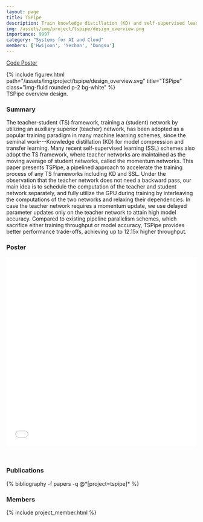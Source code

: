 ```yaml
---
layout: page
title: TSPipe
description: Train knowledge distillation (KD) and self-supervised learning (SSL) faster with pipelines
img: /assets/img/project/tspipe/design_overview.png
importance: 9997
category: "Systems for AI and Cloud"
members: ['Hwijoon', 'Yechan', 'Dongsu']
---
```


<p class="profile-buttons">
    <a class="btn z-depth-0" href="https://github.com/kaist-ina/TSPipe">Code </a>
    <a class="btn z-depth-0" href="/assets/img/project/tspipe/poster_web.pdf">Poster </a>
</p>

<div class="row justify-content-sm-center">
    <div class="col-md mt-3 col-md-12">
        {% include figurev.html path="/assets/img/project/tspipe/design_overview.svg" title="TSPipe" class="img-fluid rounded p-2 bg-white" %}
        <div class="caption">
            TSPipe overview design.
        </div>
    </div>
</div>


<h3>Summary</h3>
The teacher-student (TS) framework, training a (student) network by utilizing an auxiliary superior (teacher) network, has been adopted as a popular training paradigm in many machine learning schemes, since the seminal work---Knowledge distillation (KD) for model compression and transfer learning. Many recent self-supervised learning (SSL) schemes also adopt the TS framework, where teacher networks are maintained as the moving average of student networks, called the momentum networks. This paper presents TSPipe, a pipelined approach to accelerate the training process of any TS frameworks including KD and SSL. Under the observation that the teacher network does not need a backward pass, our main idea is to schedule the computation of the teacher and student network separately, and fully utilize the GPU during training by interleaving the computations of the two networks and relaxing their dependencies. In case the teacher network requires a momentum update, we use delayed parameter updates only on the teacher network to attain high model accuracy. Compared to existing pipeline parallelism schemes, which sacrifice either training throughput or model accuracy, TSPipe provides better performance trade-offs, achieving up to 12.15x higher throughput.

<h3>Poster</h3>
<embed src="/assets/img/project/tspipe/poster_web.pdf#toolbar=0&navpanes=0&scrollbar=0" type="application/pdf" width="100%" height="500px" style="margin-bottom: 2rem"/>

<h3>Publications</h3>
<div class="publications">
{% bibliography -f papers -q @*[project=tspipe]* %}
</div>

<h3>Members</h3>
{% include project_member.html %}
